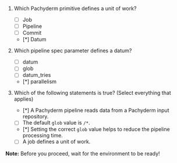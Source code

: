 1. Which Pachyderm primitive defines a unit of work?

   - [ ] Job
   - [ ] Pipeline
   - [ ] Commit
   - [*] Datum

2. Which pipeline spec parameter defines a datum?

   - [ ] datum
   - [ ] glob
   - [ ] datum_tries
   - [*] parallelism

3. Which of the following statements is true? (Select everything that applies)

   - [*] A Pachyderm pipeline reads data from a Pachyderm input repository.
   - [ ] The default `glob` value is `/*`.
   - [*] Setting the correct `glob` value helps to reduce the pipeline processing time.
   - [ ] A job defines a unit of work.

**Note:** Before you proceed, wait for the environment to be ready!

